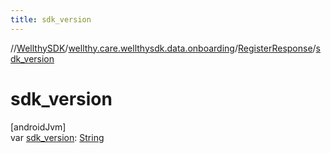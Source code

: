 ```yaml
---
title: sdk_version
---
```

//[WellthySDK](../../../index.html)/[wellthy.care.wellthysdk.data.onboarding](../index.html)/[RegisterResponse](index.html)/[sdk_version](sdk_version.html)



# sdk_version



[androidJvm]\
var [sdk_version](sdk_version.html): [String](https://kotlinlang.org/api/latest/jvm/stdlib/kotlin/-string/index.html)





